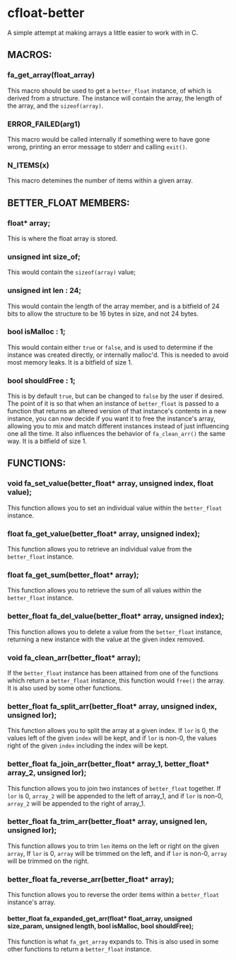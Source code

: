 # cfloat-better
A simple attempt at making arrays a little easier to work with in C. 

## MACROS:

### fa_get_array(float_array)
  This macro should be used to get a `better_float` instance, of which is derived from a structure.
  The instance will contain the array, the length of the array, and the `sizeof(array)`.

### ERROR_FAILED(arg1)
  This macro would be called internally if something were to have gone wrong, 
  printing an error message to stderr and calling `exit()`.

### N_ITEMS(x)
  This macro detemines the number of items within a given array.


## BETTER_FLOAT MEMBERS:

### float* array;
  This is where the float array is stored.
  
### unsigned int size_of;
  This would contain the `sizeof(array)` value;
  
### unsigned int len : 24;
  This would contain the length of the array member, 
  and is a bitfield of 24 bits to allow the structure to be 16 bytes in size, and not 24 bytes.

### bool isMalloc : 1;
  This would contain either `true` or `false`, and is used to determine if the instance was created directly, or internally malloc'd. This is needed to avoid most memory leaks.
  It is a bitfield of size 1.

### bool shouldFree : 1;
  This is by default `true`, but can be changed to `false` by the user if desired.
  The point of it is so that when an instance of `better_float` is passed to a function that returns an altered version of that instance's contents in a new instance, you can now decide if you want it to free the instance's array, allowing you to mix and match different instances instead of just influencing one all the time. It also influences the behavior of `fa_clean_arr()` the same way.
  It is a bitfield of size 1.

## FUNCTIONS:

### void fa_set_value(better_float* array, unsigned index, float value);
  This function allows you to set an individual value within the `better_float` instance.
  
### float fa_get_value(better_float* array, unsigned index);
  This function allows you to retrieve an individual value from the `better_float` instance.

### float fa_get_sum(better_float* array);
  This function allows you to retrieve the sum of all values within the `better_float` instance.

### better_float fa_del_value(better_float* array, unsigned index);
  This function allows you to delete a value from the `better_float` instance,
  returning a new instance with the value at the given index removed.
  
### void fa_clean_arr(better_float* array);
  If the `better_float` instance has been attained from one of the functions which return a `better_float` instance,
  this function would `free()` the array. It is also used by some other functions.
  
### better_float fa_split_arr(better_float* array, unsigned index, unsigned lor);
  This function allows you to split the array at a given index.
  If `lor` is 0, the values left of the given `index` will be kept,
  and if `lor` is non-0, the values right of the given `index` including the index will be kept.
  
### better_float fa_join_arr(better_float* array_1, better_float* array_2, unsigned lor);
  This function allows you to join two instances of `better_float` together.
  If `lor` is 0, `array_2` will be appended to the left of array_1,
  and if `lor` is non-0, `array_2` will be appended to the right of array_1.

### better_float fa_trim_arr(better_float* array, unsigned len, unsigned lor);
  This function allows you to trim `len` items on the left or right on the given `array`,
  If `lor` is 0, `array` will be trimmed on the left,
  and if `lor` is non-0, `array` will be trimmed on the right.

### better_float fa_reverse_arr(better_float* array);
  This function allows you to reverse the order items within a `better_float` instance's array.

#### better_float fa_expanded_get_arr(float* float_array, unsigned size_param, unsigned length, bool isMalloc, bool shouldFree);
  This function is what `fa_get_array` expands to. This is also used in some other functions to return a `better_float` instance.
